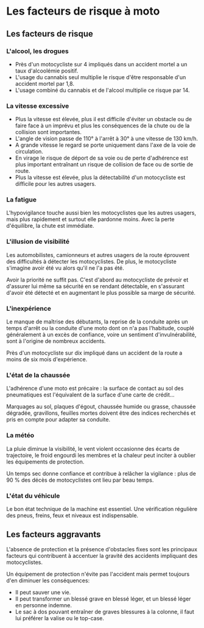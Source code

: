 # Les facteurs de risque à moto

## Les facteurs de risque

### L'alcool, les drogues
- Près d'un motocycliste sur 4 impliqués dans un accident mortel a un taux d'alcoolémie positif.
- L'usage du cannabis seul multiplie le risque d'être responsable d'un accident mortel par 1,8.
- L'usage combiné du cannabis et de l'alcool multiplie ce risque par 14.

### La vitesse excessive
- Plus la vitesse est élevée, plus il est difficile d'éviter un obstacle ou de faire face à un imprévu et plus les conséquences de la chute ou de la collision sont importantes.
- L'angle de vision passe de 110° à l'arrêt à 30° à une vitesse de 130 km/h.
- A grande vitesse le regard se porte uniquement dans l'axe de la voie de circulation.
- En virage le risque de déport de sa voie ou de perte d'adhérence est plus important entraînant un risque de collision de face ou de sortie de route.
- Plus la vitesse est élevée, plus la détectabilité d'un motocycliste est difficile pour les autres usagers.

### La fatigue

L'hypovigilance touche aussi bien les motocyclistes que les autres usagers, mais plus rapidement et surtout elle pardonne moins. Avec la perte d'équilibre, la chute est immédiate.

### L'illusion de visibilité

Les automobilistes, camionneurs et autres usagers de la route éprouvent des difficultés à détecter les motocyclistes. De plus, le motocycliste s'imagine avoir été vu alors qu'il ne l'a pas été.

Avoir la priorité ne suffit pas. C'est d'abord au motocycliste de prévoir et d'assurer lui même sa sécurité en se rendant détectable, en s'assurant d'avoir été détecté et en augmentant le plus possible sa marge de sécurité.

### L'inexpérience

Le manque de maîtrise des débutants, la reprise de la conduite après un temps d'arrêt ou la conduite d'une moto dont on n'a pas l'habitude, couplé généralement à un excès de confiance, voire un sentiment d'invulnérabilité, sont à l'origine de nombreux accidents.

Près d'un motocycliste sur dix impliqué dans un accident de la route a moins de six mois d'expérience.

### L'état de la chaussée

L'adhérence d'une moto est précaire : la surface de contact au sol des pneumatiques est l'équivalent de la surface d'une carte de crédit...

Marquages au sol, plaques d'égout, chaussée humide ou grasse, chaussée dégradée, gravillons, feuilles mortes doivent être des indices recherchés et pris en compte pour adapter sa conduite.

### La météo

La pluie diminue la visibilité, le vent violent occasionne des écarts de trajectoire, le froid engourdi les membres et la chaleur peut inciter à oublier les équipements de protection.

Un temps sec donne confiance et contribue à relâcher la vigilance : plus de 90 % des décès de motocyclistes ont lieu par beau temps.

### L'état du véhicule

Le bon état technique de la machine est essentiel. Une vérification régulière des pneus, freins, feux et niveaux est indispensable.

## Les facteurs aggravants

L'absence de protection et la présence d'obstacles fixes sont les principaux facteurs qui contribuent à accentuer la gravité des accidents impliquant des motocyclistes.

Un équipement de protection n'évite pas l'accident mais permet toujours d'en diminuer les conséquences:
- Il peut sauver une vie.
- Il peut transformer un blessé grave en blessé léger, et un blessé léger en personne indemne.
- Le sac à dos pouvant entraîner de graves blessures à la colonne, il faut lui préférer la valise ou le top-case.
